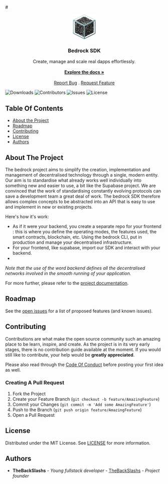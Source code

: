 #<br/>

<p align="center">
  <a href="https://github.com/backslashs/bedrock-sdk">
    <img src="images/logo.png" alt="Logo" width="80" height="80">
  </a>

  <h3 align="center">Bedrock SDK</h3>

  <p align="center">
    Create, manage and scale real dapps effortlessly.
    <br/>
    <br/>
    <a href="https://bedrocksdk.vercel.app/"><strong>Explore the docs »</strong></a>
    <br/>
    <br/>
    <a href="https://github.com/backslashs/bedrock-sdk/issues/new">Report Bug</a>
    .
    <a href="https://github.com/backslashs/bedrock-sdk/issues/new">Request Feature</a>
  </p>
</p>

![Downloads](https://img.shields.io/github/downloads/backslashs/bedrock-sdk/total) ![Contributors](https://img.shields.io/github/contributors/backslashs/bedrock-sdk?color=dark-green) ![Issues](https://img.shields.io/github/issues/backslashs/bedrock-sdk) ![License](https://img.shields.io/github/license/backslashs/bedrock-sdk)

## Table Of Contents

- [About the Project](#about-the-project)
- [Roadmap](#roadmap)
- [Contributing](#contributing)
- [License](#license)
- [Authors](#authors)

## About The Project
The bedrock project aims to simplify the creation, implementation and management of decentralised technology through a single, modern entity. Our aim is to standardise what already works well individually into something new and easier to use, a bit like the Supabase project. 
We are convinced that the work of standardising constantly evolving protocols can save a development team a great deal of work.
The bedrock SDK therefore allows complex concepts to be abstracted into an API that is easy to use and implement in new or existing projects.

Here's how it's work:
- As if it were your backend, you create a separate repo for your frontend : this is where you define the operating modes, the features used, the smart contracts, blockchain, etc. Using the bedrock CLI, put in production and manage your decentralised infrastructure.
- For your frontend, like supabase, import our SDK and interact with your backend.
- 
*Note that the use of the word backend defines all the decentralised networks involved in the smooth running of your application.*

For more further, please refer to the [project documentation](https://bedrocksdk.vercel.app/).

## Roadmap

See the [open issues](https://github.com/backslashs/bedrock-sdk/issues) for a list of proposed features (and known issues).

## Contributing

Contributions are what make the open source community such an amazing place to be learn, inspire, and create. As the project is in its very early stages, there is no contribution guide available at the moment.
If you would still like to contribute, your help would be **greatly appreciated**.

Please also read through the [Code Of Conduct](https://github.com/backslashs/bedrock-sdk/blob/main/CODE_OF_CONDUCT.md) before posting your first idea as well.

### Creating A Pull Request

1. Fork the Project
2. Create your Feature Branch (`git checkout -b feature/AmazingFeature`)
3. Commit your Changes (`git commit -m 'Add some AmazingFeature'`)
4. Push to the Branch (`git push origin feature/AmazingFeature`)
5. Open a Pull Request

## License

Distributed under the MIT License. See [LICENSE](https://github.com/backslashs/bedrock-sdk/blob/main/LICENSE.md) for more information.

## Authors

- **TheBackSlashs** - _Young fullstack developer_ - [TheBackSlashs](https://github.com/backslashs) - _Project founder_

